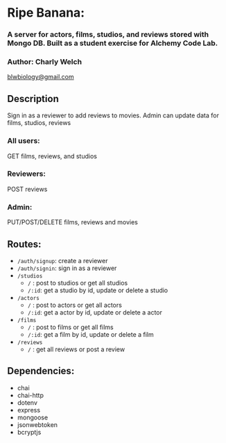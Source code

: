 # Ripe Banana:
### A server for actors, films, studios, and reviews stored with Mongo DB. Built as a student exercise for Alchemy Code Lab.

### Author: Charly Welch        
<blwbiology@gmail.com>

## Description
Sign in as a reviewer to add reviews to movies. 
Admin can update data for films, studios, reviews

### All users:
GET films, reviews, and studios

### Reviewers: 
POST reviews

### Admin:
PUT/POST/DELETE films, reviews and movies

## Routes:

* `/auth/signup`: create a reviewer
* `/auth/signin`: sign in as a reviewer
* `/studios`
    * `/` : post to studios or get all studios
    * `/:id`: get a studio by id, update or delete a studio
* `/actors`
    * `/` : post to actors or get all actors
    * `/:id`: get a actor by id, update or delete a actor
* `/films`
    * `/` : post to films or get all films
    * `/:id`: get a film by id, update or delete a film
* `/reviews`
    * `/` : get all reviews or post a review

## Dependencies:
- chai
- chai-http
- dotenv
- express
- mongoose
- jsonwebtoken
- bcryptjs